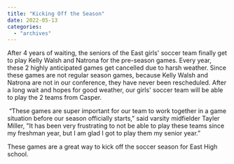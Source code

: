 ```yaml
---
title: "Kicking Off the Season"
date: 2022-05-13
categories: 
  - "archives"
---
```


After 4 years of waiting, the seniors of the East girls' soccer team finally get to play Kelly Walsh and Natrona for the pre-season games. Every year, these 2 highly anticipated games get cancelled due to harsh weather. Since these games are not regular season games, because Kelly Walsh and Natrona are not in our conference, they have never been rescheduled. After a long wait and hopes for good weather, our girls' soccer team will be able to play the 2 teams from Casper. 

 “These games are super important for our team to work together in a game situation before our season officially starts," said varsity midfielder Tayler Miller, "It has been very frustrating to not be able to play these teams since my freshman year, but I am glad I got to play them my senior year.”

These games are a great way to kick off the soccer season for East High school.
